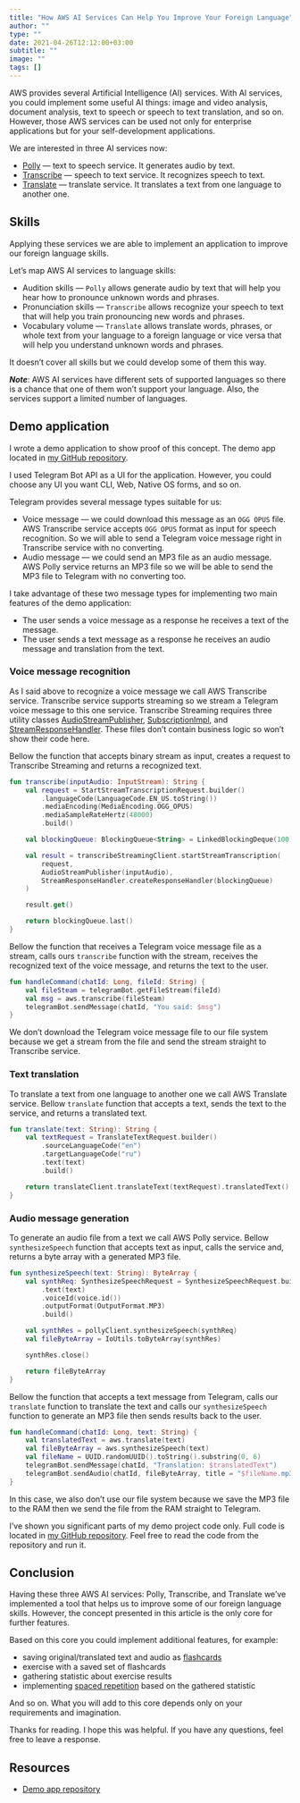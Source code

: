 ```yaml
---
title: "How AWS AI Services Can Help You Improve Your Foreign Language"
author: ""
type: ""
date: 2021-04-26T12:12:00+03:00
subtitle: ""
image: ""
tags: []
---
```

AWS provides several Artificial Intelligence (AI) services. With AI services, you could implement some useful AI things: image and video analysis, document analysis, text to speech or speech to text translation, and so on. However, those AWS services can be used not only for enterprise applications but for your self-development applications.

We are interested in three AI services now:
* [Polly](https://aws.amazon.com/polly) — text to speech service. It generates audio by text.
* [Transcribe](https://aws.amazon.com/transcribe) — speech to text service. It recognizes speech to text.
* [Translate](https://aws.amazon.com/translate) — translate service. It translates a text from one language to another one.

## Skills
Applying these services we are able to implement an application to improve our foreign language skills.

Let’s map AWS AI services to language skills:
* Audition skills — `Polly` allows generate audio by text that will help you hear how to pronounce unknown words and phrases.
* Pronunciation skills — `Transcribe` allows recognize your speech to text that will help you train pronouncing new words and phrases.
* Vocabulary volume — `Translate` allows translate words, phrases, or whole text from your language to a foreign language or vice versa that will help you understand unknown words and phrases.

It doesn’t cover all skills but we could develop some of them this way.

***Note***: AWS AI services have different sets of supported languages so there is a chance that one of them won’t support your language. Also, the services support a limited number of languages.

## Demo application
I wrote a demo application to show proof of this concept. The demo app located in [my GitHub repository](https://github.com/Jaitl/aws-lambda-telegram-lang-demo).

I used Telegram Bot API as a UI for the application. However, you could choose any UI you want CLI, Web, Native OS forms, and so on.

Telegram provides several message types suitable for us:
* Voice message — we could download this message as an `OGG OPUS` file. AWS Transcribe service accepts `OGG OPUS` format as input for speech recognition. So we will able to send a Telegram voice message right in Transcribe service with no converting.
* Audio message — we could send an MP3 file as an audio message. AWS Polly service returns an MP3 file so we will be able to send the MP3 file to Telegram with no converting too.

I take advantage of these two message types for implementing two main features of the demo application:
* The user sends a voice message as a response he receives a text of the message.
* The user sends a text message as a response he receives an audio message and translation from the text.

### Voice message recognition
As I said above to recognize a voice message we call AWS Transcribe service. Transcribe service supports streaming so we stream a Telegram voice message to this one service. Transcribe Streaming requires three utility classes [AudioStreamPublisher](https://github.com/Jaitl/aws-lambda-telegram-lang-demo/blob/main/src/main/kotlin/com/github/jaitl/aws/telegram/english/aws/steamming/AudioStreamPublisher.kt), [SubscriptionImpl](https://github.com/Jaitl/aws-lambda-telegram-lang-demo/blob/main/src/main/kotlin/com/github/jaitl/aws/telegram/english/aws/steamming/SubscriptionImpl.kt), and [StreamResponseHandler](https://github.com/Jaitl/aws-lambda-telegram-lang-demo/blob/main/src/main/kotlin/com/github/jaitl/aws/telegram/english/aws/steamming/StreamResponseHandler.kt). These files don’t contain business logic so won’t show their code here.

Bellow the function that accepts binary stream as input, creates a request to Transcribe Streaming and returns a recognized text.

```kotlin
fun transcribe(inputAudio: InputStream): String {
    val request = StartStreamTranscriptionRequest.builder()
        .languageCode(LanguageCode.EN_US.toString())
        .mediaEncoding(MediaEncoding.OGG_OPUS)
        .mediaSampleRateHertz(48000)
        .build()

    val blockingQueue: BlockingQueue<String> = LinkedBlockingDeque(100)

    val result = transcribeStreamingClient.startStreamTranscription(
        request,
        AudioStreamPublisher(inputAudio),
        StreamResponseHandler.createResponseHandler(blockingQueue)
    )

    result.get()

    return blockingQueue.last()
}
```

Bellow the function that receives a Telegram voice message file as a stream, calls ours `transcribe` function with the stream, receives the recognized text of the voice message, and returns the text to the user.

```kotlin
fun handleCommand(chatId: Long, fileId: String) {
    val fileSteam = telegramBot.getFileStream(fileId)
    val msg = aws.transcribe(fileSteam)
    telegramBot.sendMessage(chatId, "You said: $msg")
}
```

We don’t download the Telegram voice message file to our file system because we get a stream from the file and send the stream straight to Transcribe service.

### Text translation
To translate a text from one language to another one we call AWS Translate service. Bellow `translate` function that accepts a text, sends the text to the service, and returns a translated text.

```kotlin
fun translate(text: String): String {
    val textRequest = TranslateTextRequest.builder()
        .sourceLanguageCode("en")
        .targetLanguageCode("ru")
        .text(text)
        .build()

    return translateClient.translateText(textRequest).translatedText()
}
```

### Audio message generation
To generate an audio file from a text we call AWS Polly service. Bellow `synthesizeSpeech` function that accepts text as input, calls the service and, returns a byte array with a generated MP3 file.

```kotlin
fun synthesizeSpeech(text: String): ByteArray {
    val synthReq: SynthesizeSpeechRequest = SynthesizeSpeechRequest.builder()
        .text(text)
        .voiceId(voice.id())
        .outputFormat(OutputFormat.MP3)
        .build()

    val synthRes = pollyClient.synthesizeSpeech(synthReq)
    val fileByteArray = IoUtils.toByteArray(synthRes)

    synthRes.close()

    return fileByteArray
}
```

Bellow the function that accepts a text message from Telegram, calls our `translate` function to translate the text and calls our `synthesizeSpeech` function to generate an MP3 file then sends results back to the user.

```kotlin
fun handleCommand(chatId: Long, text: String) {
    val translatedText = aws.translate(text)
    val fileByteArray = aws.synthesizeSpeech(text)
    val fileName = UUID.randomUUID().toString().substring(0, 6)
    telegramBot.sendMessage(chatId, "Translation: $translatedText")
    telegramBot.sendAudio(chatId, fileByteArray, title = "$fileName.mp3")
}
```

In this case, we also don’t use our file system because we save the MP3 file to the RAM then we send the file from the RAM straight to Telegram.

I’ve shown you significant parts of my demo project code only. Full code is located in [my GitHub repository](https://github.com/Jaitl/aws-lambda-telegram-lang-demo). Feel free to read the code from the repository and run it.

## Conclusion
Having these three AWS AI services: Polly, Transcribe, and Translate we’ve implemented a tool that helps us to improve some of our foreign language skills. However, the concept presented in this article is the only core for further features.

Based on this core you could implement additional features, for example:
* saving original/translated text and audio as [flashcards](https://en.wikipedia.org/wiki/Flashcard)
* exercise with a saved set of flashcards
* gathering statistic about exercise results
* implementing [spaced repetition](https://en.wikipedia.org/wiki/Spaced_repetition) based on the gathered statistic

And so on. What you will add to this core depends only on your requirements and imagination.

Thanks for reading. I hope this was helpful. If you have any questions, feel free to leave a response.

## Resources
* [Demo app repository](https://github.com/Jaitl/aws-lambda-telegram-lang-demo)
